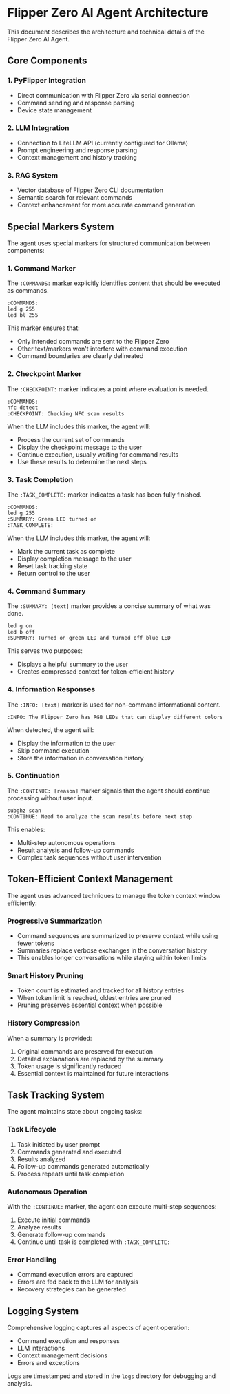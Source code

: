 # Flipper Zero AI Agent Architecture

This document describes the architecture and technical details of the Flipper Zero AI Agent.

## Core Components

### 1. PyFlipper Integration
- Direct communication with Flipper Zero via serial connection
- Command sending and response parsing
- Device state management

### 2. LLM Integration
- Connection to LiteLLM API (currently configured for Ollama)
- Prompt engineering and response parsing
- Context management and history tracking

### 3. RAG System
- Vector database of Flipper Zero CLI documentation
- Semantic search for relevant commands
- Context enhancement for more accurate command generation

## Special Markers System

The agent uses special markers for structured communication between components:

### 1. Command Marker
The `:COMMANDS:` marker explicitly identifies content that should be executed as commands.

```
:COMMANDS:
led g 255
led bl 255
```

This marker ensures that:
- Only intended commands are sent to the Flipper Zero
- Other text/markers won't interfere with command execution
- Command boundaries are clearly delineated

### 2. Checkpoint Marker
The `:CHECKPOINT:` marker indicates a point where evaluation is needed.

```
:COMMANDS:
nfc detect
:CHECKPOINT: Checking NFC scan results
```

When the LLM includes this marker, the agent will:
- Process the current set of commands
- Display the checkpoint message to the user
- Continue execution, usually waiting for command results
- Use these results to determine the next steps

### 3. Task Completion
The `:TASK_COMPLETE:` marker indicates a task has been fully finished.

```
:COMMANDS:
led g 255
:SUMMARY: Green LED turned on
:TASK_COMPLETE:
```

When the LLM includes this marker, the agent will:
- Mark the current task as complete
- Display completion message to the user
- Reset task tracking state
- Return control to the user

### 4. Command Summary
The `:SUMMARY: [text]` marker provides a concise summary of what was done.

```
led g on
led b off
:SUMMARY: Turned on green LED and turned off blue LED
```

This serves two purposes:
- Displays a helpful summary to the user
- Creates compressed context for token-efficient history

### 4. Information Responses
The `:INFO: [text]` marker is used for non-command informational content.

```
:INFO: The Flipper Zero has RGB LEDs that can display different colors
```

When detected, the agent will:
- Display the information to the user
- Skip command execution
- Store the information in conversation history

### 5. Continuation
The `:CONTINUE: [reason]` marker signals that the agent should continue processing without user input.

```
subghz scan
:CONTINUE: Need to analyze the scan results before next step
```

This enables:
- Multi-step autonomous operations
- Result analysis and follow-up commands
- Complex task sequences without user intervention

## Token-Efficient Context Management

The agent uses advanced techniques to manage the token context window efficiently:

### Progressive Summarization
- Command sequences are summarized to preserve context while using fewer tokens
- Summaries replace verbose exchanges in the conversation history
- This enables longer conversations while staying within token limits

### Smart History Pruning
- Token count is estimated and tracked for all history entries
- When token limit is reached, oldest entries are pruned
- Pruning preserves essential context when possible

### History Compression
When a summary is provided:
1. Original commands are preserved for execution
2. Detailed explanations are replaced by the summary
3. Token usage is significantly reduced
4. Essential context is maintained for future interactions

## Task Tracking System

The agent maintains state about ongoing tasks:

### Task Lifecycle
1. Task initiated by user prompt
2. Commands generated and executed
3. Results analyzed
4. Follow-up commands generated automatically
5. Process repeats until task completion

### Autonomous Operation
With the `:CONTINUE:` marker, the agent can execute multi-step sequences:
1. Execute initial commands
2. Analyze results
3. Generate follow-up commands
4. Continue until task is completed with `:TASK_COMPLETE:`

### Error Handling
- Command execution errors are captured
- Errors are fed back to the LLM for analysis
- Recovery strategies can be generated

## Logging System

Comprehensive logging captures all aspects of agent operation:

- Command execution and responses
- LLM interactions
- Context management decisions
- Errors and exceptions

Logs are timestamped and stored in the `logs` directory for debugging and analysis.